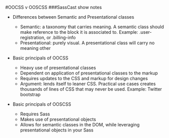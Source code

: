 #OOCSS v OOSCSS
###SassCast show notes

* Differences between Semantic and Presentational classes
    * Semantic: a taxonomy that carries meaning. A semantic class should make reference to the block it is associated to. Example: .user-registration, or .billing-info
    * Presentational: purely visual. A presentational class will carry no meaning other 

* Basic principals of OOCSS
    * Heavy use of presentational classes
    * Dependent on application of presentational classes to the markup
    * Requires updates to the CSS and markup for design changes
    * Argument: lends itself to leaner CSS. Practical use cases creates thousands of lines of CSS that may never be used. Example: Twitter bootstrap

* Basic principals of OOSCSS
    * Requires Sass
    * Makes use of presentational objects
    * Allows for semantic classes in the DOM, while leveraging presentational objects in your Sass  
